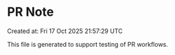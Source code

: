 # PR Note

Created at: Fri 17 Oct 2025 21:57:29 UTC

This file is generated to support testing of PR workflows.
